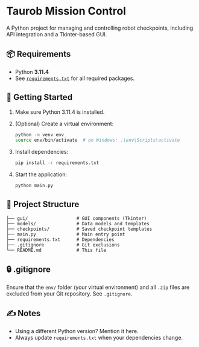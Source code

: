 # Taurob Mission Control

A Python project for managing and controlling robot checkpoints, including API integration and a Tkinter-based GUI.

## 📦 Requirements

- Python **3.11.4**
- See [`requirements.txt`](./requirements.txt) for all required packages.

## 🏁 Getting Started

1. Make sure Python 3.11.4 is installed.
2. (Optional) Create a virtual environment:

   ```bash
   python -m venv env
   source env/bin/activate  # on Windows: .\env\Scripts\activate
   ```

3. Install dependencies:

   ```bash
   pip install -r requirements.txt
   ```

4. Start the application:

   ```bash
   python main.py
   ```

## 📂 Project Structure

```text
├── gui/                  # GUI components (Tkinter)
├── models/               # Data models and templates
├── checkpoints/          # Saved checkpoint templates
├── main.py               # Main entry point
├── requirements.txt      # Dependencies
├── .gitignore            # Git exclusions
└── README.md             # This file
```

## 🔒 .gitignore

Ensure that the `env/` folder (your virtual environment) and all `.zip` files are excluded from your Git repository. See `.gitignore`.

## ✍️ Notes

- Using a different Python version? Mention it here.
- Always update `requirements.txt` when your dependencies change.
